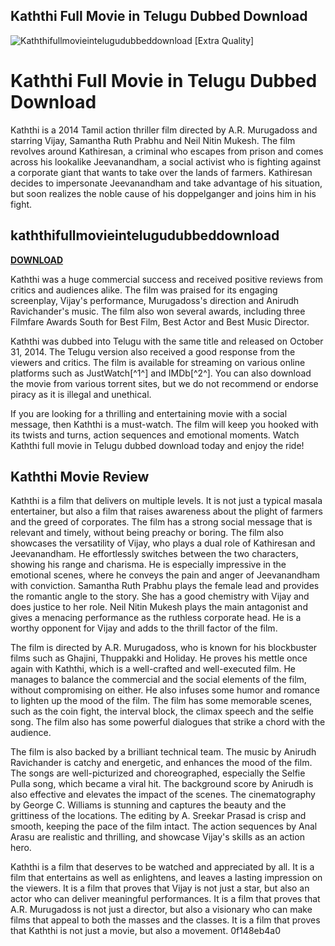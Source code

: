 ## Kaththi Full Movie in Telugu Dubbed Download

 
![Kaththifullmovieintelugudubbeddownload \[Extra Quality\]](https://image.jimcdn.com/app/cms/image/transf/dimension=2000x1500:format=jpg/path/s273f778a58034293/backgroundarea/i2eab76483cf766af/version/1462968017/image.jpg)

 
# Kaththi Full Movie in Telugu Dubbed Download
 
Kaththi is a 2014 Tamil action thriller film directed by A.R. Murugadoss and starring Vijay, Samantha Ruth Prabhu and Neil Nitin Mukesh. The film revolves around Kathiresan, a criminal who escapes from prison and comes across his lookalike Jeevanandham, a social activist who is fighting against a corporate giant that wants to take over the lands of farmers. Kathiresan decides to impersonate Jeevanandham and take advantage of his situation, but soon realizes the noble cause of his doppelganger and joins him in his fight.
 
## kaththifullmovieintelugudubbeddownload


[**DOWNLOAD**](https://www.google.com/url?q=https%3A%2F%2Furllie.com%2F2tKD6d&sa=D&sntz=1&usg=AOvVaw0VRSMiG48HEL6oqr6z7zJC)

 
Kaththi was a huge commercial success and received positive reviews from critics and audiences alike. The film was praised for its engaging screenplay, Vijay's performance, Murugadoss's direction and Anirudh Ravichander's music. The film also won several awards, including three Filmfare Awards South for Best Film, Best Actor and Best Music Director.
 
Kaththi was dubbed into Telugu with the same title and released on October 31, 2014. The Telugu version also received a good response from the viewers and critics. The film is available for streaming on various online platforms such as JustWatch[^1^] and IMDb[^2^]. You can also download the movie from various torrent sites, but we do not recommend or endorse piracy as it is illegal and unethical.
 
If you are looking for a thrilling and entertaining movie with a social message, then Kaththi is a must-watch. The film will keep you hooked with its twists and turns, action sequences and emotional moments. Watch Kaththi full movie in Telugu dubbed download today and enjoy the ride!

## Kaththi Movie Review
 
Kaththi is a film that delivers on multiple levels. It is not just a typical masala entertainer, but also a film that raises awareness about the plight of farmers and the greed of corporates. The film has a strong social message that is relevant and timely, without being preachy or boring. The film also showcases the versatility of Vijay, who plays a dual role of Kathiresan and Jeevanandham. He effortlessly switches between the two characters, showing his range and charisma. He is especially impressive in the emotional scenes, where he conveys the pain and anger of Jeevanandham with conviction. Samantha Ruth Prabhu plays the female lead and provides the romantic angle to the story. She has a good chemistry with Vijay and does justice to her role. Neil Nitin Mukesh plays the main antagonist and gives a menacing performance as the ruthless corporate head. He is a worthy opponent for Vijay and adds to the thrill factor of the film.
 
The film is directed by A.R. Murugadoss, who is known for his blockbuster films such as Ghajini, Thuppakki and Holiday. He proves his mettle once again with Kaththi, which is a well-crafted and well-executed film. He manages to balance the commercial and the social elements of the film, without compromising on either. He also infuses some humor and romance to lighten up the mood of the film. The film has some memorable scenes, such as the coin fight, the interval block, the climax speech and the selfie song. The film also has some powerful dialogues that strike a chord with the audience.
 
The film is also backed by a brilliant technical team. The music by Anirudh Ravichander is catchy and energetic, and enhances the mood of the film. The songs are well-picturized and choreographed, especially the Selfie Pulla song, which became a viral hit. The background score by Anirudh is also effective and elevates the impact of the scenes. The cinematography by George C. Williams is stunning and captures the beauty and the grittiness of the locations. The editing by A. Sreekar Prasad is crisp and smooth, keeping the pace of the film intact. The action sequences by Anal Arasu are realistic and thrilling, and showcase Vijay's skills as an action hero.
 
Kaththi is a film that deserves to be watched and appreciated by all. It is a film that entertains as well as enlightens, and leaves a lasting impression on the viewers. It is a film that proves that Vijay is not just a star, but also an actor who can deliver meaningful performances. It is a film that proves that A.R. Murugadoss is not just a director, but also a visionary who can make films that appeal to both the masses and the classes. It is a film that proves that Kaththi is not just a movie, but also a movement.
 0f148eb4a0
